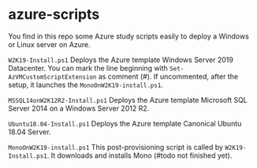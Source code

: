 # azure-scripts

You find in this repo some Azure study scripts easily to deploy a Windows or Linux server on Azure.

```W2K19-Install.ps1```
Deploys the Azure template Windows Server 2019 Datacenter. You can mark the line beginning with ```Set-AzVMCustomScriptExtension``` as comment (#). If uncommented, after the setup, it launches the ```MonoOnW2K19-install.ps1```.

```MSSQL14onW2K12R2-Install.ps1```
Deploys the Azure template Microsoft SQL Server 2014 on a Windows Server 2012 R2.

```Ubuntu18.04-Install.ps1```
Deploys the Azure template Canonical Ubuntu 18.04 Server.

```MonoOnW2K19-install.ps1```
This post-provisioning script is called by ```W2K19-Install.ps1```. It downloads and installs Mono (#todo not finished yet).
